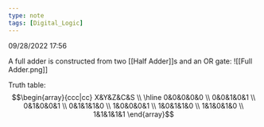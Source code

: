 ```yaml
---
type: note
tags: [Digital_Logic]
---
```

09/28/2022 17:56

  

A full adder is constructed from two [[Half Adder]]s and an OR gate:
![[Full Adder.png]]

Truth table:
$$\begin{array}{ccc|cc}
X&Y&Z&C&S \\
\hline
0&0&0&0&0 \\
0&0&1&0&1 \\ 
0&1&0&0&1 \\
0&1&1&1&0 \\
1&0&0&0&1 \\
1&0&1&1&0 \\
1&1&0&1&0 \\
1&1&1&1&1
\end{array}$$
